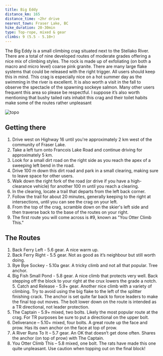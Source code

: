 ```yaml
---
title: Big Eddy
distance_km: 165
distance_time: ~2hr drive
nearest_town: Fraser Lake, BC
hike_duration: 20-30min
type: Top-rope, mixed & gear
climbs: 9 (5.5 - 5.10+)
---
```

The Big Eddy is a small climbing crag situated next to the Stellako River. There are a total of nine developed routes of moderate grades offering a nice mix of climbing styles. The rock is made up of exfoliating (on both a macro and micro level) coarse pink granite. There are many large flake systems that could be released with the right trigger. All users should keep this in mind. This crag is especially nice on a hot summer day as the swimming in the river is excellent. It is also worth a visit in the fall to observe the spectacle of the spawning sockeye salmon. Many other users frequent this area so please be respectful. I suppose it’s also worth mentioning that bushy tailed rats inhabit this crag and their toilet habits make some of the routes rather unpleasant

![topo](/uploads/_big-eddy-1-9.jpg)

## Getting there

1. Drive west on Highway 16 until you're approximately 2 km west of the community of Fraser Lake.
2. Take a left turn onto Francois Lake Road and continue driving for approximately 5 km.
3. Look for a small dirt road on the right side as you reach the apex of a sweeping left bend in the road.
4. Drive 100 m down this dirt road and park in a small clearing, making sure to leave space for other users.
5. Walk down the right fork of the road (or drive if you have a high-clearance vehicle) for another 100 m until you reach a clearing.
6. In the clearing, locate a trail that departs from the left back corner.
7. Follow the trail for about 20 minutes, generally keeping to the right at intersections, until you can see the crag on your left.
8. From the top of the crag, scramble down on the skier's left side and then traverse back to the base of the routes on your right.
9. The first route you will come across is #9, known as "You Otter Climb This."

## The Routes

1. Back Ferry Left - 5.6 gear. A nice warm up.
2. Back Ferry Right - 5.5 gear. Not as good as it’s neighbour but still worth doing.
3. Bye Bye Sockey - 5.10a gear. A tricky climb and not all that popular. Tree anchor.
4. Big Fish Small Pond - 5.8 gear. A nice climb that protects very well. Back stepping off the block to your right at the crux lowers the grade a notch. 5. Catch and Release - 5.9+ gear. Another nice climb with a variety of climbing. Try to avoid using the big flake to the left of the splitter finishing crack. The anchor is set quite far back to force leaders to make the final top out moves. The bolt lower down on the route is intended as a TR directional, not leader protection.
5. The Captain - 5.9+ mixed, two bolts. Likely the most popular route at the crag. For TR purposes be sure to put a directional on the upper bolt.
6. Deliverance – 5.10+ mixed, four bolts. A great route up the face and prow. Has its own anchor on the face at top of prow.
7. A River Runs To It – 5.7 gear. An OK that doesn’t get done often. Shares the anchor (on top of prow) with The Captain.
8. You Otter Climb This – 5.8 mixed, one bolt. The rats have made this one quite unpleasant. Use caution when topping out on the final block!
